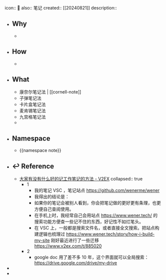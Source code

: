 icon:: 📄
also:: 笔记
created:: [[20240821]]
description::

- ## Why
  -
- ## How
  -
- ## What
  - 康奈尔笔记法 | [[cornell-note]]
  - 子弹笔记法
  - 卡片盒笔记法
  - 麦肯锡笔记法
  - 九宫格笔记法
  -
- ## Namespace
  - {{namespace note}}
- ## ↩ Reference
  - [大家有没有什么好的记工作笔记的方法 - V2EX](https://www.v2ex.com/t/884947)
    collapsed:: true
    - 1
      - 我的笔记 VSC ，笔记站点 https://github.com/wenerme/wener
      - 我得出的结论是：
      - 如果你的笔记会被别人看到，你会把笔记做的更好更有条理，也更方便自己查阅使用。
      - 在手机上时，我经常自己会用站点 https://www.wener.tech/ 的搜索功能方便查一些记不住的东西，好记性不如烂笔头。
      - 在 VSC 上，一般都是搜索文件名，或者直接全文搜索。把站点构建逻辑也梳理过 https://www.wener.tech/story/how-i-build-my-site 刚好最近进行了一些迁移 https://www.v2ex.com/t/885020
    - 2
      - google doc 用了差不多 10 年，这个界面就可以全局搜索： https://drive.google.com/drive/my-drive
-
-